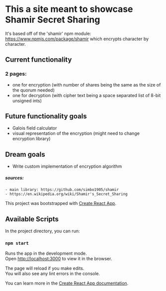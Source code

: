 # This a site meant to showcase Shamir Secret Sharing

It's based off of the 'shamir' npm module: https://www.npmjs.com/package/shamir which encrypts character by character.

## Current functionality
### 2 pages:
* one for encryption (with number of shares being the same as the size of the quorum needed)
* one for decryption (with cipher text being a space separated list of 8-bit unsigned ints)

## Future functionality goals
* Galois field calculator 
* visual representation of the encryption (might need to change encryption library)

## Dream goals
* Write custom implementation of encryption algorithm 

##### sources:
	- main library: https://github.com/simbo1905/shamir
	- https://en.wikipedia.org/wiki/Shamir's_Secret_Sharing

This project was bootstrapped with [Create React App](https://github.com/facebook/create-react-app).

## Available Scripts

In the project directory, you can run:

### `npm start`

Runs the app in the development mode.\
Open [http://localhost:3000](http://localhost:3000) to view it in the browser.

The page will reload if you make edits.\
You will also see any lint errors in the console.

You can learn more in the [Create React App documentation](https://facebook.github.io/create-react-app/docs/getting-started).
